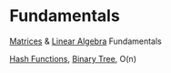 Fundamentals
===

[Matrices](matrices.md) & [Linear Algebra](linearAlgebra.md) Fundamentals

[Hash Functions](hashFunctions.md), [Binary Tree](binaryTree.md), O(n)
